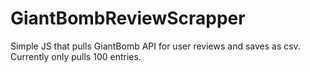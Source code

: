 # GiantBombReviewScrapper
 
Simple JS that pulls GiantBomb API for user reviews and saves as csv. Currently only pulls 100 entries.
